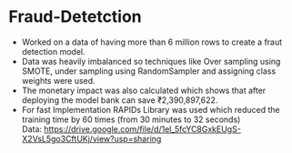 # Fraud-Detetction
* Worked on a data of having more than 6 million rows to create a fraut detection model.
* Data was heavily imbalanced so techniques like Over sampling using SMOTE, under sampling using RandomSampler and assigning class weights were used.
* The monetary impact was also calculated which shows that after deploying the model bank can save ₹2,390,897,622.
* For fast Implementation RAPIDs Library was used which reduced the training time by 60 times (from 30 minutes to 32 seconds)\
Data: https://drive.google.com/file/d/1el_5fcYC8GxkEUgS-X2VsL5go3CftUKj/view?usp=sharing

